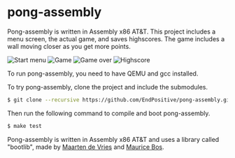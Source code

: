 # pong-assembly
Pong-assembly is written in Assembly x86 AT&T. This project includes a menu screen, the actual game, and saves highscores. The game includes a wall moving closer as you get more points.

![Start menu](https://user-images.githubusercontent.com/25148195/72667769-ae3f4280-3a1f-11ea-8012-962675281752.png)
![Game](https://user-images.githubusercontent.com/25148195/72667765-ae3f4280-3a1f-11ea-982a-a06c8d76ad58.png)
![Game over](https://user-images.githubusercontent.com/25148195/72667766-ae3f4280-3a1f-11ea-8be0-3808b6678a22.png)
![Highscore](https://user-images.githubusercontent.com/25148195/72667767-ae3f4280-3a1f-11ea-97e1-3e0880e06b96.png)


To run pong-assembly, you need to have QEMU and gcc installed.

To try pong-assembly, clone the project and include the submodules.

```sh
$ git clone --recursive https://github.com/EndPositive/pong-assembly.git
```

Then run the following command to compile and boot pong-assembly.

```sh
$ make test
```

Pong-assembly is written in Assembly x86 AT&T and uses a library called "bootlib", made by [Maarten de Vries](https://github.com/de-vri-es/) and [Maurice Bos](https://github.com/m-ou-se/).
